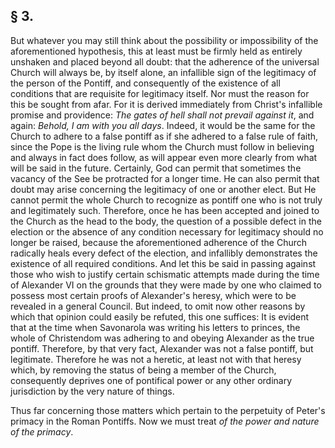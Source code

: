 ## § 3.

But whatever you may still think about the possibility or impossibility of the aforementioned hypothesis, this at least must be firmly held as entirely unshaken and placed beyond all doubt: that the adherence of the universal Church will always be, by itself alone, an infallible sign of the legitimacy of the person of the Pontiff, and consequently of the existence of all conditions that are requisite for legitimacy itself. Nor must the reason for this be sought from afar. For it is derived immediately from Christ's infallible promise and providence: *The gates of hell shall not prevail against it*, and again: *Behold, I am with you all days*. Indeed, it would be the same for the Church to adhere to a false pontiff as if she adhered to a false rule of faith, since the Pope is the living rule whom the Church must follow in believing and always in fact does follow, as will appear even more clearly from what will be said in the future. Certainly, God can permit that sometimes the vacancy of the See be protracted for a longer time. He can also permit that doubt may arise concerning the legitimacy of one or another elect. But He cannot permit the whole Church to recognize as pontiff one who is not truly and legitimately such. Therefore, once he has been accepted and joined to the Church as the head to the body, the question of a possible defect in the election or the absence of any condition necessary for legitimacy should no longer be raised, because the aforementioned adherence of the Church radically heals every defect of the election, and infallibly demonstrates the existence of all required conditions. And let this be said in passing against those who wish to justify certain schismatic attempts made during the time of Alexander VI on the grounds that they were made by one who claimed to possess most certain proofs of Alexander's heresy, which were to be revealed in a general Council. But indeed, to omit now other reasons by which that opinion could easily be refuted, this one suffices: It is evident that at the time when Savonarola was writing his letters to princes, the whole of Christendom was adhering to and obeying Alexander as the true pontiff. Therefore, by that very fact, Alexander was not a false pontiff, but legitimate. Therefore he was not a heretic, at least not with that heresy which, by removing the status of being a member of the Church, consequently deprives one of pontifical power or any other ordinary jurisdiction by the very nature of things.

Thus far concerning those matters which pertain to the perpetuity of Peter's primacy in the Roman Pontiffs. Now we must treat *of the power and nature of the primacy*.